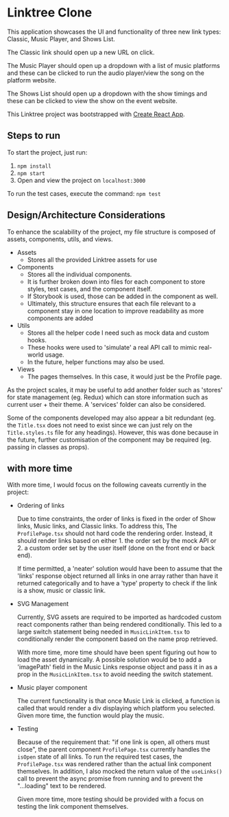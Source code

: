 # Linktree Clone

This application showcases the UI and functionality of three new link types: Classic, Music Player, and Shows List.

The Classic link should open up a new URL on click.

The Music Player should open up a dropdown with a list of music platforms and these can be clicked to run the audio player/view the song on the platform website.

The Shows List should open up a dropdown with the show timings and these can be clicked to view the show on the event website.

This Linktree project was bootstrapped with [Create React App](https://github.com/facebook/create-react-app).

## Steps to run

To start the project, just run:

1. `npm install`
2. `npm start`
3. Open and view the project on `localhost:3000`

To run the test cases, execute the command:
`npm test`

## Design/Architecture Considerations

To enhance the scalability of the project, my file structure is composed of assets, components, utils, and views.

- Assets
  - Stores all the provided Linktree assets for use
- Components
  - Stores all the individual components.
  - It is further broken down into files for each component to store styles, test cases, and the component itself.
  - If Storybook is used, those can be added in the component as well.
  - Ultimately, this structure ensures that each file relevant to a component stay in one location to improve readability as more components are added
- Utils
  - Stores all the helper code I need such as mock data and custom hooks.
  - These hooks were used to 'simulate' a real API call to mimic real-world usage.
  - In the future, helper functions may also be used.
- Views
  - The pages themselves. In this case, it would just be the Profile page.

As the project scales, it may be useful to add another folder such as 'stores' for state management (eg. Redux) which can store information such as current user + their theme. A 'services' folder can also be considered.

Some of the components developed may also appear a bit redundant (eg. the `Title.tsx` does not need to exist since we can just rely on the `Title.styles.ts` file for any headings). However, this was done because in the future, further customisation of the component may be required (eg. passing in classes as props).

## with more time

With more time, I would focus on the following caveats currently in the project:

- Ordering of links

  Due to time constraints, the order of links is fixed in the order of Show links, Music links, and Classic links. To address this, The `ProfilePage.tsx` should not hard code the rendering order. Instead, it should render links based on either 1. the order set by the mock API or 2. a custom order set by the user itself (done on the front end or back end).

  If time permitted, a 'neater' solution would have been to assume that the 'links' response object returned all links in one array rather than have it returned categorically and to have a 'type' property to check if the link is a show, music or classic link.

- SVG Management

  Currently, SVG assets are required to be imported as hardcoded custom react components rather than being rendered conditionally. This led to a large switch statement being needed in `MusicLinkItem.tsx` to conditionally render the component based on the name prop retrieved.

  With more time, more time should have been spent figuring out how to load the asset dynamically. A possible solution would be to add a 'imagePath' field in the Music Links response object and pass it in as a prop in the `MusicLinkItem.tsx` to avoid needing the switch statement.

- Music player component

  The current functionality is that once Music Link is clicked, a function is called that would render a div displaying which platform you selected. Given more time, the function would play the music.

- Testing

  Because of the requirement that: "if one link is open, all others must close", the parent component `ProfilePage.tsx` currently handles the `isOpen` state of all links. To run the required test cases, the `ProfilePage.tsx` was rendered rather than the actual link component themselves. In addition, I also mocked the return value of the `useLinks()` call to prevent the async promise from running and to prevent the "...loading" text to be rendered.

  Given more time, more testing should be provided with a focus on testing the link component themselves.

